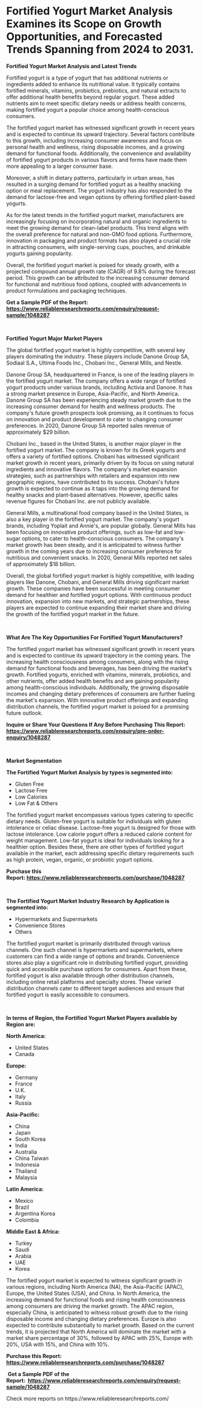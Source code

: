 <p><h1>Fortified Yogurt Market Analysis Examines its Scope on Growth Opportunities, and Forecasted Trends Spanning from 2024 to 2031.</h1></p><p><strong>Fortified Yogurt Market Analysis and Latest Trends</strong></p>
<p><p>Fortified yogurt is a type of yogurt that has additional nutrients or ingredients added to enhance its nutritional value. It typically contains fortified minerals, vitamins, probiotics, prebiotics, and natural extracts to offer additional health benefits beyond regular yogurt. These added nutrients aim to meet specific dietary needs or address health concerns, making fortified yogurt a popular choice among health-conscious consumers.</p><p>The fortified yogurt market has witnessed significant growth in recent years and is expected to continue its upward trajectory. Several factors contribute to this growth, including increasing consumer awareness and focus on personal health and wellness, rising disposable incomes, and a growing demand for functional foods. Additionally, the convenience and availability of fortified yogurt products in various flavors and forms have made them more appealing to a larger consumer base.</p><p>Moreover, a shift in dietary patterns, particularly in urban areas, has resulted in a surging demand for fortified yogurt as a healthy snacking option or meal replacement. The yogurt industry has also responded to the demand for lactose-free and vegan options by offering fortified plant-based yogurts.</p><p>As for the latest trends in the fortified yogurt market, manufacturers are increasingly focusing on incorporating natural and organic ingredients to meet the growing demand for clean-label products. This trend aligns with the overall preference for natural and non-GMO food options. Furthermore, innovation in packaging and product formats has also played a crucial role in attracting consumers, with single-serving cups, pouches, and drinkable yogurts gaining popularity.</p><p>Overall, the fortified yogurt market is poised for steady growth, with a projected compound annual growth rate (CAGR) of 9.8% during the forecast period. This growth can be attributed to the increasing consumer demand for functional and nutritious food options, coupled with advancements in product formulations and packaging techniques.</p></p>
<p><strong>Get a Sample PDF of the Report:&nbsp; <a href="https://www.reliableresearchreports.com/enquiry/request-sample/1048287">https://www.reliableresearchreports.com/enquiry/request-sample/1048287</a></strong></p>
<p>&nbsp;</p>
<p><strong>Fortified Yogurt Major Market Players</strong></p>
<p><p>The global fortified yogurt market is highly competitive, with several key players dominating the industry. These players include Danone Group SA, Sodiaal S.A., Ultima Foods Inc., Chobani Inc., General Mills, and Nestle.</p><p>Danone Group SA, headquartered in France, is one of the leading players in the fortified yogurt market. The company offers a wide range of fortified yogurt products under various brands, including Activia and Danone. It has a strong market presence in Europe, Asia-Pacific, and North America. Danone Group SA has been experiencing steady market growth due to the increasing consumer demand for health and wellness products. The company's future growth prospects look promising, as it continues to focus on innovation and product development to cater to changing consumer preferences. In 2020, Danone Group SA reported sales revenue of approximately $29 billion.</p><p>Chobani Inc., based in the United States, is another major player in the fortified yogurt market. The company is known for its Greek yogurts and offers a variety of fortified options. Chobani has witnessed significant market growth in recent years, primarily driven by its focus on using natural ingredients and innovative flavors. The company's market expansion strategies, such as partnerships with retailers and expansion into new geographic regions, have contributed to its success. Chobani's future growth is expected to continue as it taps into the growing demand for healthy snacks and plant-based alternatives. However, specific sales revenue figures for Chobani Inc. are not publicly available.</p><p>General Mills, a multinational food company based in the United States, is also a key player in the fortified yogurt market. The company's yogurt brands, including Yoplait and Annie's, are popular globally. General Mills has been focusing on innovative product offerings, such as low-fat and low-sugar options, to cater to health-conscious consumers. The company's market growth has been steady, and it is anticipated to witness further growth in the coming years due to increasing consumer preference for nutritious and convenient snacks. In 2020, General Mills reported net sales of approximately $18 billion.</p><p>Overall, the global fortified yogurt market is highly competitive, with leading players like Danone, Chobani, and General Mills driving significant market growth. These companies have been successful in meeting consumer demand for healthier and fortified yogurt options. With continuous product innovation, expansion into new markets, and strategic partnerships, these players are expected to continue expanding their market share and driving the growth of the fortified yogurt market in the future.</p></p>
<p>&nbsp;</p>
<p><strong>What Are The Key Opportunities For Fortified Yogurt Manufacturers?</strong></p>
<p><p>The fortified yogurt market has witnessed significant growth in recent years and is expected to continue its upward trajectory in the coming years. The increasing health consciousness among consumers, along with the rising demand for functional foods and beverages, has been driving the market's growth. Fortified yogurts, enriched with vitamins, minerals, probiotics, and other nutrients, offer added health benefits and are gaining popularity among health-conscious individuals. Additionally, the growing disposable incomes and changing dietary preferences of consumers are further fueling the market's expansion. With innovative product offerings and expanding distribution channels, the fortified yogurt market is poised for a promising future outlook.</p></p>
<p><strong>Inquire or Share Your Questions If Any Before Purchasing This Report: <a href="https://www.reliableresearchreports.com/enquiry/pre-order-enquiry/1048287">https://www.reliableresearchreports.com/enquiry/pre-order-enquiry/1048287</a></strong></p>
<p>&nbsp;</p>
<p><strong>Market Segmentation</strong></p>
<p><strong>The Fortified Yogurt Market Analysis by types is segmented into:</strong></p>
<p><ul><li>Gluten Free</li><li>Lactose Free</li><li>Low Calories</li><li>Low Fat & Others</li></ul></p>
<p><p>The fortified yogurt market encompasses various types catering to specific dietary needs. Gluten-free yogurt is suitable for individuals with gluten intolerance or celiac disease. Lactose-free yogurt is designed for those with lactose intolerance. Low calorie yogurt offers a reduced calorie content for weight management. Low-fat yogurt is ideal for individuals looking for a healthier option. Besides these, there are other types of fortified yogurt available in the market, each addressing specific dietary requirements such as high protein, vegan, organic, or probiotic yogurt options.</p></p>
<p><strong>Purchase this Report:&nbsp;<a href="https://www.reliableresearchreports.com/purchase/1048287">https://www.reliableresearchreports.com/purchase/1048287</a></strong></p>
<p>&nbsp;</p>
<p><strong>The Fortified Yogurt Market Industry Research by Application is segmented into:</strong></p>
<p><ul><li>Hypermarkets and Supermarkets</li><li>Convenience Stores</li><li>Others</li></ul></p>
<p><p>The fortified yogurt market is primarily distributed through various channels. One such channel is hypermarkets and supermarkets, where customers can find a wide range of options and brands. Convenience stores also play a significant role in distributing fortified yogurt, providing quick and accessible purchase options for consumers. Apart from these, fortified yogurt is also available through other distribution channels, including online retail platforms and specialty stores. These varied distribution channels cater to different target audiences and ensure that fortified yogurt is easily accessible to consumers.</p></p>
<p>&nbsp;</p>
<p><strong>In terms of Region, the Fortified Yogurt Market Players available by Region are:</strong></p>
<p>
    <p> <strong> North America: </strong>
        <ul>
            <li>United States</li>
            <li>Canada</li>
        </ul>
        </p> 
    <p> <strong> Europe: </strong>
        <ul>
            <li>Germany</li>
            <li>France</li>
            <li>U.K.</li>
            <li>Italy</li>
            <li>Russia</li>
        </ul>
        </p> 
    <p> <strong> Asia-Pacific: </strong>
        <ul>
            <li>China</li>
            <li>Japan</li>
            <li>South Korea</li>
            <li>India</li>
            <li>Australia</li>
            <li>China Taiwan</li>
            <li>Indonesia</li>
            <li>Thailand</li>
            <li>Malaysia</li>
        </ul>
        </p> 
    <p> <strong> Latin America: </strong>
        <ul>
            <li>Mexico</li>
            <li>Brazil</li>
            <li>Argentina Korea</li>
            <li>Colombia</li>
        </ul>
        </p> 
    <p> <strong> Middle East & Africa: </strong>
        <ul>
            <li>Turkey</li>
            <li>Saudi</li>
            <li>Arabia</li>
            <li>UAE</li>
            <li>Korea</li>
        </ul>
    </p>
    </p>
<p><p>The fortified yogurt market is expected to witness significant growth in various regions, including North America (NA), the Asia-Pacific (APAC), Europe, the United States (USA), and China. In North America, the increasing demand for functional foods and rising health consciousness among consumers are driving the market growth. The APAC region, especially China, is anticipated to witness robust growth due to the rising disposable income and changing dietary preferences. Europe is also expected to contribute substantially to market growth. Based on the current trends, it is projected that North America will dominate the market with a market share percentage of 30%, followed by APAC with 25%, Europe with 20%, USA with 15%, and China with 10%.</p></p>
<p><strong>Purchase this Report: <a href="https://www.reliableresearchreports.com/purchase/1048287">https://www.reliableresearchreports.com/purchase/1048287</a></strong></p>
<p>&nbsp;<strong>Get a Sample PDF of the Report:&nbsp;&nbsp;<a href="https://www.reliableresearchreports.com/enquiry/request-sample/1048287">https://www.reliableresearchreports.com/enquiry/request-sample/1048287</a></strong></p>
<p><strong></strong></p>
<p>Check more reports on https://www.reliableresearchreports.com/</p>